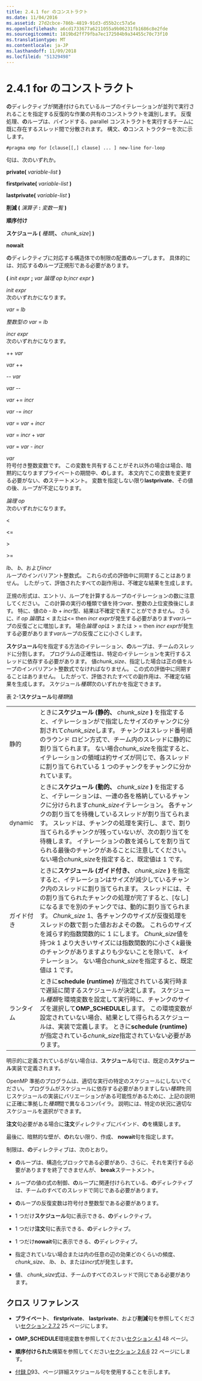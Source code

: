 ```yaml
---
title: 2.4.1 for のコンストラクト
ms.date: 11/04/2016
ms.assetid: 27d2cbce-786b-4819-91d3-d55b2cc57a5e
ms.openlocfilehash: a6cd1733677a6211055a9b06231fb1686c8e2fde
ms.sourcegitcommit: 1819bd2ff79fba7ec172504b9a34455c70c73f10
ms.translationtype: MT
ms.contentlocale: ja-JP
ms.lasthandoff: 11/09/2018
ms.locfileid: "51329498"
---
```

# <a name="241-for-construct"></a>2.4.1 for のコンストラクト

**の**ディレクティブが関連付けられているループのイテレーションが並列で実行されることを指定する反復的な作業の共有のコンストラクトを識別します。 反復処理、**の**ループは、バインドする、parallel コンストラクトを実行するチームに既に存在するスレッド間で分散されます。 構文、**の**コンス トラクターを次に示します。

```
#pragma omp for [clause[[,] clause] ... ] new-line for-loop
```

句は、次のいずれか。

**private(** *variable-list* **)**

**firstprivate(** *variable-list* **)**

**lastprivate(** *variable-list* **)**

**削減 (** *演算子* **:** *変数一覧* **)**

**順序付け**

**スケジュール (** *種類*[**、** *chunk_size*] **)**

**nowait**

**の**ディレクティブに対応する構造体での制限の配置**の**ループします。 具体的には、対応する**の**ループ正規形である必要があります。

**(** *init expr* **;** *var 論理 op b*;*incr expr* **)**

*init expr*<br/>
次のいずれかになります。

*var* = *lb*

*整数型の var* = *lb*

*incr expr*<br/>
次のいずれかになります。

++ *var*

*var* ++

-- *var*

*var* --

*var* += *incr*

*var* -= *incr*

*var* = *var* + *incr*

*var* = *incr* + *var*

*var* = *var* - *incr*

*var*<br/>
符号付き整数変数です。 この変数を共有することがそれ以外の場合は場合、暗黙的になりますプライベートの期間中、**の**します。   本文内でこの変数を変更する必要がない、**の**ステートメント。 変数を指定しない限り**lastprivate**、その値の後、ループが不定になります。

*論理 op*<br/>
次のいずれかになります。

\<

\<=

\>

\>=

*lb*、 *b*、および*incr*<br>
ループのインバリアント整数式。 これらの式の評価中に同期することはありません。 したがって、評価されたすべての副作用は、不確定な結果を生成します。

正規の形式は、エントリ、ループを計算するループのイテレーションの数に注意してください。 この計算の実行の種類で値を持つ*var*、整数の上位変換後にします。 特に、値の*b* - *lb* + *incr*型、結果は不確定で表すことができません。 さらに、if *op 論理*は < または\<= then *incr expr*が発生する必要があります*var*ループの反復ごとに増加します。   場合*論理 op*は > または > = then *incr expr*が発生する必要があります*var*ループの反復ごとに小さくします。

**スケジュール**句を指定する方法のイテレーション、**の**ループは、チームのスレッドに分割します。 プログラムの正確性は、特定のイテレーションを実行するスレッドに依存する必要があります。 値*chunk_size*、指定した場合は正の値をループのインバリアント整数式でなければなりません。 この式の評価中に同期することはありません。 したがって、評価されたすべての副作用は、不確定な結果を生成します。 スケジュール*種類*次のいずれかを指定できます。

表 2-1**スケジュール**句*種類*値

|||
|-|-|
|静的|ときに**スケジュール (静的、** *chunk_size* **)** を指定すると、イテレーションがで指定したサイズのチャンクに分割されて*chunk_size*します。 チャンクはスレッド番号順のラウンド ロビン方式で、チーム内のスレッドに静的に割り当てられます。 ない場合*chunk_size*を指定すると、イテレーションの領域は約サイズが同じで、各スレッドに割り当てられている 1 つのチャンクをチャンクに分かれています。|
|dynamic|ときに**スケジュール (動的、** *chunk_size* **)** を指定すると、イテレーションは、一連の各を格納しているチャンクに分けられます*chunk_size*イテレーション。 各チャンクの割り当てを待機しているスレッドが割り当てられます。 スレッドは、チャンクの処理を実行し、まで、割り当てられるチャンクが残っていないが、次の割り当てを待機します。 イテレーションの数を減らしてを割り当てられる最後のチャンクがあることに注意してください。 ない場合*chunk_size*を指定すると、既定値は 1 です。|
|ガイド付き|ときに**スケジュール (ガイド付き、** *chunk_size* **)** を指定すると、イテレーションはサイズが減少しているチャンク内のスレッドに割り当てられます。 スレッドには、その割り当てられたチャンクの処理が完了すると、[なし] になるまでを別のチャンクでは、動的に割り当てられます。 *Chunk_size* 1、各チャンクのサイズが反復処理をスレッドの数で割った値おおよその数。 これらのサイズを減らす約指数関数的に 1 にします。 *Chunk_size*値を持つ*k* 1 より大きいサイズには指数関数的に小さく*k*最後のチャンクがありますよりも少ないことを除いて、 *k*イテレーション。 ない場合*chunk_size*を指定すると、既定値は 1 です。|
|ランタイム|ときに**schedule (runtime)** が指定されている実行時まで遅延に関するスケジュールが決定します。 スケジュール*種類*を環境変数を設定して実行時に、チャンクのサイズを選択して**OMP_SCHEDULE**します。 この環境変数が設定されていない場合、結果として得られるスケジュールは、実装で定義します。 ときに**schedule (runtime)** が指定されている*chunk_size*指定されていない必要があります。|

明示的に定義されているがない場合は、**スケジュール**句では、既定の**スケジュール**実装で定義されます。

OpenMP 準拠のプログラムは、適切な実行の特定のスケジュールにしないでください。 プログラムがスケジュールに依存する必要がありますしない*種類*を同じスケジュールの実装にバリエーションがある可能性があるために、上記の説明に正確に準拠した*種類*間で異なるコンパイラ。 説明には、特定の状況に適切なスケジュールを選択ができます。

**注文**句必要がある場合に**注文**ディレクティブにバインド、**の**を構築します。

最後に、暗黙的な壁が、**の**れない限り、作成、 **nowait**句を指定します。

制限は、**の**ディレクティブは、次のとおり。

- **の**ループは、構造化ブロックである必要があり、さらに、それを実行する必要がありますを終了できませんが、 **break**ステートメント。

- ループの値の式の制御、**の**ループに関連付けられている、**の**ディレクティブは、チームのすべてのスレッドで同じである必要があります。

- **の**ループの反復変数は符号付き整数型である必要があります。

- 1 つだけ**スケジュール**句に表示できる、**の**ディレクティブ。

- 1 つだけ**注文**句に表示できる、**の**ディレクティブ。

- 1 つだけ**nowait**句に表示できる、**の**ディレクティブ。

- 指定されていない場合または内の任意の辺の効果どのくらいの頻度、 *chunk_size*、 *lb*、 *b*、または*incr*式が発生します。

- 値、 *chunk_size*式は、チームのすべてのスレッドで同じである必要があります。

## <a name="cross-references"></a>クロス リファレンス

- **プライベート**、 **firstprivate**、 **lastprivate**、および**削減**句を参照してください[セクション 2.7.2](../../parallel/openmp/2-7-2-data-sharing-attribute-clauses.md) 25 ページにします。

- **OMP_SCHEDULE**環境変数を参照してください[セクション 4.1](../../parallel/openmp/4-1-omp-schedule.md) 48 ページ。

- **順序付けられた**構築を参照してください[セクション 2.6.6](../../parallel/openmp/2-6-6-ordered-construct.md) 22 ページにします。

- [付録 D](../../parallel/openmp/d-using-the-schedule-clause.md)93、ページ詳細スケジュール句を使用することを示します。